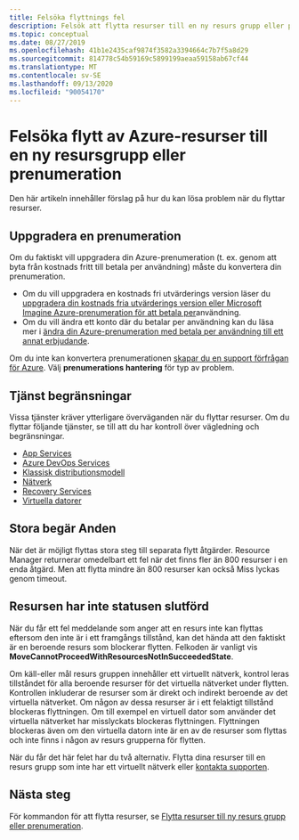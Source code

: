 ```yaml
---
title: Felsöka flyttnings fel
description: Felsök att flytta resurser till en ny resurs grupp eller prenumeration.
ms.topic: conceptual
ms.date: 08/27/2019
ms.openlocfilehash: 41b1e2435caf9874f3582a3394664c7b7f5a8d29
ms.sourcegitcommit: 814778c54b59169c5899199aeaa59158ab67cf44
ms.translationtype: MT
ms.contentlocale: sv-SE
ms.lasthandoff: 09/13/2020
ms.locfileid: "90054170"
---
```

# <a name="troubleshoot-moving-azure-resources-to-new-resource-group-or-subscription"></a>Felsöka flytt av Azure-resurser till en ny resursgrupp eller prenumeration

Den här artikeln innehåller förslag på hur du kan lösa problem när du flyttar resurser.

## <a name="upgrade-a-subscription"></a>Uppgradera en prenumeration

Om du faktiskt vill uppgradera din Azure-prenumeration (t. ex. genom att byta från kostnads fritt till betala per användning) måste du konvertera din prenumeration.

* Om du vill uppgradera en kostnads fri utvärderings version läser du [uppgradera din kostnads fria utvärderings version eller Microsoft Imagine Azure-prenumeration för att betala per](../../cost-management-billing/manage/upgrade-azure-subscription.md)användning.
* Om du vill ändra ett konto där du betalar per användning kan du läsa mer i [ändra din Azure-prenumeration med betala per användning till ett annat erbjudande](../../cost-management-billing/manage/switch-azure-offer.md).

Om du inte kan konvertera prenumerationen [skapar du en support förfrågan för Azure](../../azure-portal/supportability/how-to-create-azure-support-request.md). Välj **prenumerations hantering** för typ av problem.

## <a name="service-limitations"></a>Tjänst begränsningar

Vissa tjänster kräver ytterligare överväganden när du flyttar resurser. Om du flyttar följande tjänster, se till att du har kontroll över vägledning och begränsningar.

* [App Services](./move-limitations/app-service-move-limitations.md)
* [Azure DevOps Services](/azure/devops/organizations/billing/change-azure-subscription?toc=/azure/azure-resource-manager/toc.json)
* [Klassisk distributionsmodell](./move-limitations/classic-model-move-limitations.md)
* [Nätverk](./move-limitations/networking-move-limitations.md)
* [Recovery Services](../../backup/backup-azure-move-recovery-services-vault.md?toc=/azure/azure-resource-manager/toc.json)
* [Virtuella datorer](./move-limitations/virtual-machines-move-limitations.md)

## <a name="large-requests"></a>Stora begär Anden

När det är möjligt flyttas stora steg till separata flytt åtgärder. Resource Manager returnerar omedelbart ett fel när det finns fler än 800 resurser i en enda åtgärd. Men att flytta mindre än 800 resurser kan också Miss lyckas genom timeout.

## <a name="resource-not-in-succeeded-state"></a>Resursen har inte statusen slutförd

När du får ett fel meddelande som anger att en resurs inte kan flyttas eftersom den inte är i ett framgångs tillstånd, kan det hända att den faktiskt är en beroende resurs som blockerar flytten. Felkoden är vanligt vis **MoveCannotProceedWithResourcesNotInSucceededState**.

Om käll-eller mål resurs gruppen innehåller ett virtuellt nätverk, kontrol leras tillståndet för alla beroende resurser för det virtuella nätverket under flytten. Kontrollen inkluderar de resurser som är direkt och indirekt beroende av det virtuella nätverket. Om någon av dessa resurser är i ett felaktigt tillstånd blockeras flyttningen. Om till exempel en virtuell dator som använder det virtuella nätverket har misslyckats blockeras flyttningen. Flyttningen blockeras även om den virtuella datorn inte är en av de resurser som flyttas och inte finns i någon av resurs grupperna för flytten.

När du får det här felet har du två alternativ. Flytta dina resurser till en resurs grupp som inte har ett virtuellt nätverk eller [kontakta supporten](../../azure-portal/supportability/how-to-create-azure-support-request.md).

## <a name="next-steps"></a>Nästa steg

För kommandon för att flytta resurser, se [Flytta resurser till ny resurs grupp eller prenumeration](move-resource-group-and-subscription.md).
